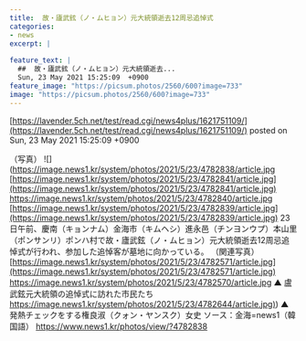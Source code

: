 ```yaml
---
title:  故・廬武鉉（ノ・ムヒョン）元大統領逝去12周忌追悼式  
categories:
- news
excerpt: |
  
feature_text: |
  ##  故・廬武鉉（ノ・ムヒョン）元大統領逝去...
  Sun, 23 May 2021 15:25:09  +0900
feature_image: "https://picsum.photos/2560/600?image=733"
image: "https://picsum.photos/2560/600?image=733"
---
```


[https://lavender.5ch.net/test/read.cgi/news4plus/1621751109/](https://lavender.5ch.net/test/read.cgi/news4plus/1621751109/)
posted on Sun, 23 May 2021 15:25:09  +0900

<!--more-->

（写真） ![](https://image.news1.kr/system/photos/2021/5/23/4782838/article.jpg [https://image.news1.kr/system/photos/2021/5/23/4782841/article.jpg](https://image.news1.kr/system/photos/2021/5/23/4782841/article.jpg) https://image.news1.kr/system/photos/2021/5/23/4782840/article.jpg [https://image.news1.kr/system/photos/2021/5/23/4782839/article.jpg](https://image.news1.kr/system/photos/2021/5/23/4782839/article.jpg) 23日午前、慶南（キョンナム）金海市（キムヘシ）進永邑（チンヨンウプ）本山里（ポンサンリ）ポンハ村で故・廬武鉉（ノ・ムヒョン）元大統領逝去12周忌追悼式が行われ、参加した追悼客が墓地に向かっている。 （関連写真） [https://image.news1.kr/system/photos/2021/5/23/4782571/article.jpg](https://image.news1.kr/system/photos/2021/5/23/4782571/article.jpg) https://image.news1.kr/system/photos/2021/5/23/4782570/article.jpg ▲ 盧武鉉元大統領の追悼式に訪れた市民たち [https://image.news1.kr/system/photos/2021/5/23/4782644/article.jpg)](https://image.news1.kr/system/photos/2021/5/23/4782644/article.jpg)) ▲ 発熱チェックをする権良淑（クォン・ヤンスク）女史 ソース：金海=news1（韓国語） https://www.news1.kr/photos/view/?4782838
